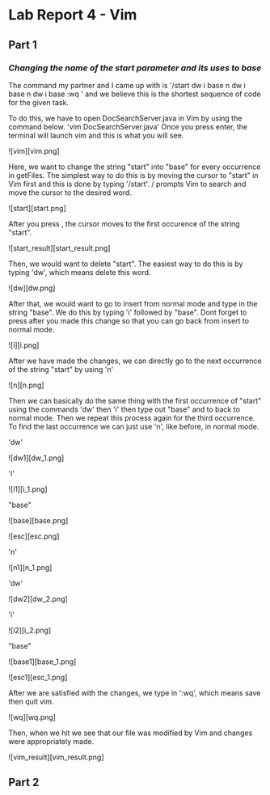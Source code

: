 

# Lab Report 4 - Vim

## Part 1 

### *Changing the name of the start parameter and its uses to base*

The command my partner and I came up with is 
'/start <Enter> dw i base <Esc> n dw i base <Esc> n dw i base <Esc> :wq <enter>'
and we believe this is the shortest sequence of code for the given task.
  
To do this, we have to open DocSearchServer.java in Vim by using the command below.
'vim DocSearchServer.java'
Once you press enter, the terminal will launch vim and this is what you will see.
  
![vim][vim.png]

Here, we want to change the string "start" into "base" for every occurrence in getFiles.
The simplest way to do this is by moving the cursor to "start" in Vim first and this is done by typing 
'/start'. / prompts Vim to search and move the cursor to the desired word.

![start][start.png]
  
After you press <Enter>, the cursor moves to the first occurence of the string "start".
  
![start_result][start_result.png]
  
Then, we would want to delete "start". The easiest way to do this is by typing 'dw', which means delete this word.
 
![dw][dw.png]
 
After that, we would want to go to insert from normal mode and type in the string "base". We do this by typing 'i' followed by "base". Dont forget to press <Esc> after you made this change so that you can go back from insert to normal mode.

![i][i.png]
  
After we have made the changes, we can directly go to the next occurrence of the string "start" by using 'n'
  
![n][n.png]
  
Then we can basically do the same thing with the first occurrence of "start" using the commands 'dw' then 'i' then type out "base" and <Esc> to back to normal mode. Then we repeat this process again for the third occurrence. To find the last occurrence we can just use 'n', like before, in normal mode.
 
'dw'

![dw1][dw_1.png]
  
'i'

![i1][i_1.png]
  
"base"

![base][base.png]
  
<Esc>

![esc][esc.png]
  
'n'

![n1][n_1.png]

'dw'

![dw2][dw_2.png]
  
'i'

![i2][i_2.png]
  
"base"

![base1][base_1.png]
  
<Esc>

![esc1][esc_1.png]
  
 After we are satisfied with the changes, we type in ':wq', which means save then quit vim.
  
![wq][wq.png]
  
Then, when we hit <Enter> we see that our file was modified by Vim and changes were appropriately made.
  
![vim_result][vim_result.png]
  
## Part 2
  
